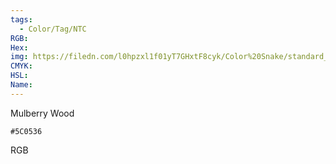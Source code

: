 ```yaml
---
tags:
  - Color/Tag/NTC
RGB:
Hex:
img: https://filedn.com/l0hpzxl1f01yT7GHxtF8cyk/Color%20Snake/standard_csv_to_svg/%23/5C0536.svg
CMYK:
HSL:
Name:
---
```

Mulberry Wood
```palette
#5C0536
```
RGB

